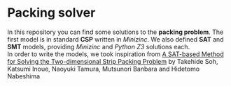 # Packing solver

In this repository you can find some solutions to the **packing problem**. The first model is in standard **CSP** written in *Minizinc*. We also defined **SAT** and **SMT** models, providing *Minizinc* and *Python Z3* solutions each. <br>
In order to write the models, we took inspiration from [A SAT-based Method for Solving the Two-dimensional Strip Packing Problem](http://ceur-ws.org/Vol-451/paper16soh.pdf) by Takehide Soh, Katsumi Inoue, Naoyuki Tamura, Mutsunori Banbara and Hidetomo Nabeshima
